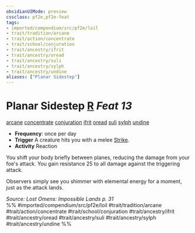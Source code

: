 ```yaml
---
obsidianUIMode: preview
cssclass: pf2e,pf2e-feat
tags:
- imported/compendium/src/pf2e/loil
- trait/tradition/arcane
- trait/action/concentrate
- trait/school/conjuration
- trait/ancestry/ifrit
- trait/ancestry/oread
- trait/ancestry/suli
- trait/ancestry/sylph
- trait/ancestry/undine
aliases: ["Planar Sidestep"]
---
```

# Planar Sidestep  [R](chapter-9-playing-the-game.md#Actions "Reaction") *Feat 13*  
[arcane](arcane.md)  [concentrate](concentrate.md)  [conjuration](conjuration.md)  [ifrit](ifrit-b2.md)  [oread](oread-b2.md)  [suli](suli-b2.md)  [sylph](sylph-b2.md)  [undine](undine-b2.md)  

- **Frequency**: once per day
- **Trigger** A creature hits you with a melee [Strike](strike.md).
- **Activity** Reaction

You shift your body briefly between planes, reducing the damage from your foe's attack. You gain resistance 25 to all damage against the triggering attack.

Observers simply see you shimmer with elemental energy for a moment, just as the attack lands.

*Source: Lost Omens: Impossible Lands p. 31*  
%% #imported/compendium/src/pf2e/loil #trait/tradition/arcane #trait/action/concentrate #trait/school/conjuration #trait/ancestry/ifrit #trait/ancestry/oread #trait/ancestry/suli #trait/ancestry/sylph #trait/ancestry/undine %%
